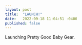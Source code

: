 ```yaml
---
layout: post
title:  "LAUNCH!"
date:   2022-09-18 11:04:51 -0400
published: false
---
```


Launching Pretty Good Baby Gear.
